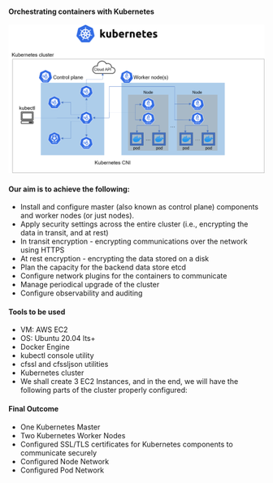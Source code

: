 #### Orchestrating containers with Kubernetes

![orchestrating-containers with Kubernetes](kubernetes.png)


#### Our aim is to achieve the following:

- Install and configure master (also known as control plane) components and worker nodes (or just nodes).
- Apply security settings across the entire cluster (i.e., encrypting the data in transit, and at rest)
- In transit encryption - encrypting communications over the network using HTTPS
- At rest encryption - encrypting the data stored on a disk
- Plan the capacity for the backend data store etcd
- Configure network plugins for the containers to communicate
- Manage periodical upgrade of the cluster
- Configure observability and auditing

#### Tools to be used 

- VM: AWS EC2
- OS: Ubuntu 20.04 lts+
- Docker Engine
- kubectl console utility
- cfssl and cfssljson utilities
- Kubernetes cluster
- We shall create 3 EC2 Instances, and in the end, we will have the following parts of the cluster properly configured:

#### Final Outcome 
- One Kubernetes Master
- Two Kubernetes Worker Nodes
- Configured SSL/TLS certificates for Kubernetes components to communicate securely
- Configured Node Network
- Configured Pod Network